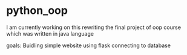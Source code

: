 # python_oop
I am currently working on this 
rewriting the final project of oop course which was written in java language

goals:
Buidling simple website using flask
connecting to database 
